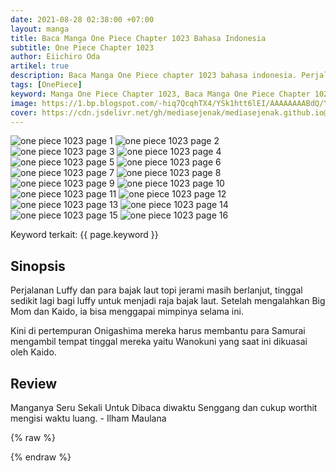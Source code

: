 ```yaml
---
date: 2021-08-28 02:38:00 +07:00
layout: manga
title: Baca Manga One Piece Chapter 1023 Bahasa Indonesia
subtitle: One Piece Chapter 1023
author: Eiichiro Oda
artikel: true
description: Baca Manga One Piece chapter 1023 bahasa indonesia. Perjalanan Luffy dan para bajak laut topi jerami tinggal sedikit lagi, bagi luffy untuk menjadi raja bajak laut setelah mengalahkan Kaido dan Bigmom.
tags: [OnePiece]
keyword: Manga One Piece Chapter 1023, Baca Manga One Piece Chapter 1023 Bahasa Indonesia, Manga One Piece Chapter 1023 sub indo.
image: https://1.bp.blogspot.com/-hiq7QcqhTX4/YSk1htt6lEI/AAAAAAAABdQ/Yn7nl92cymQHJXI_BkCNY2QIaaLUTQuDwCLcBGAsYHQ/s0/6.kiryuu.id.jpg
cover: https://cdn.jsdelivr.net/gh/mediasejenak/mediasejenak.github.io@main/images/20210828_021457_0000.jpg
---
```

<img alt="one piece 1023 page 1" loading="lazy" data-original-height="1413" data-original-width="893" src="https://1.bp.blogspot.com/-oKDH0xg7hU8/YSk1d_X0AhI/AAAAAAAABcU/ydi2M4wwLpM6Duz9rHrlYMQmrZb5UPLMACLcBGAsYHQ/s0/0.kiryuu.id.jpg"/>
<img alt="one piece 1023 page 2" loading="lazy" data-original-height="1300" data-original-width="887" src="https://1.bp.blogspot.com/-hODmlBPCq3M/YSk1d8v1Z2I/AAAAAAAABcc/Mid4tFOLmO80GGhx68FQRFIXJesmnvrgwCLcBGAsYHQ/s0/1.kiryuu.id.jpg"/>
<img alt="one piece 1023 page 3" loading="lazy" data-original-height="1300" data-original-width="900" src="https://1.bp.blogspot.com/-mchQO-L5FTk/YSk1gphQ5nI/AAAAAAAABc8/JqGjvnzSI0EYGSEIOEy5VvmI7OZE_uEJgCLcBGAsYHQ/s0/2.kiryuu.id.jpg"/>
<img alt="one piece 1023 page 4" loading="lazy" data-original-height="1300" data-original-width="900" src="https://1.bp.blogspot.com/-mXEHpjRVnrI/YSk1ghgrARI/AAAAAAAABdE/Z0DasWSJtG8dVdh3wsE-ZyYfIgnbpcIDQCLcBGAsYHQ/s0/3.kiryuu.id.jpg"/>
<img alt="one piece 1023 page 5" loading="lazy" data-original-height="1300" data-original-width="900" src="https://1.bp.blogspot.com/-Jl9C_aogY2k/YSk1hbaGtCI/AAAAAAAABdI/GqZAvu01d_8jPcwXXdUssAZ0XqnrOShzgCLcBGAsYHQ/s0/4.kiryuu.id.jpg"/>
<img alt="one piece 1023 page 6" loading="lazy" data-original-height="1300" data-original-width="891" src="https://1.bp.blogspot.com/-5ug13pCSmy0/YSk1hqfrTvI/AAAAAAAABdM/JizQw33LHukMpsc-yus4gQuqp4lV_lNNwCLcBGAsYHQ/s0/5.kiryuu.id.jpg"/>
<img alt="one piece 1023 page 7" loading="lazy" data-original-height="1300" data-original-width="900" src="https://1.bp.blogspot.com/-hiq7QcqhTX4/YSk1htt6lEI/AAAAAAAABdQ/Yn7nl92cymQHJXI_BkCNY2QIaaLUTQuDwCLcBGAsYHQ/s0/6.kiryuu.id.jpg"/>
<img alt="one piece 1023 page 8" loading="lazy" data-original-height="1300" data-original-width="898" src="https://1.bp.blogspot.com/-AkA5lU9QwP0/YSk1iM66JkI/AAAAAAAABdU/8GPs6DCIbHojTo5jlrY3w3ARbQTE7dGXwCLcBGAsYHQ/s0/7.kiryuu.id.jpg"/>
<img alt="one piece 1023 page 9" loading="lazy" data-original-height="1300" data-original-width="892" src="https://1.bp.blogspot.com/-G30KOOY79mw/YSk1iYXZNFI/AAAAAAAABdc/y6PhU7t9MDoUKnPoMzO1K7BZLjA_pg8VwCLcBGAsYHQ/s0/8.kiryuu.id.jpg"/>
<img alt="one piece 1023 page 10" loading="lazy" data-original-height="1300" data-original-width="900" src="https://1.bp.blogspot.com/-xf9Jy9EGsEo/YSk1iXCVbdI/AAAAAAAABdY/xMuGsRcZtowqqPCPZr9aXC2ZTP6vhYh1wCLcBGAsYHQ/s0/9.kiryuu.id.jpg"/>
<img alt="one piece 1023 page 11" loading="lazy" data-original-height="1300" data-original-width="900" src="https://1.bp.blogspot.com/-WA9H3W9Tb6c/YSk1d971VXI/AAAAAAAABcY/Cz_dALCLNWEUebKyrizPJV2I_0w7UpLPQCLcBGAsYHQ/s0/10.kiryuu.id.jpg"/>
<img alt="one piece 1023 page 12" loading="lazy" data-original-height="1300" data-original-width="894" src="https://1.bp.blogspot.com/-q9aA0veeu1A/YSk1e639KyI/AAAAAAAABcg/IUGKVreSYFkW1bi2ca-6pkTqCtSUxHbSgCLcBGAsYHQ/s0/11.kiryuu.id.jpg"/>
<img alt="one piece 1023 page 13" loading="lazy" data-original-height="1300" data-original-width="896" src="https://1.bp.blogspot.com/--WO4ZTGi4Po/YSk1fJ9MHCI/AAAAAAAABcw/qcgRmCwDiPECZ-mgoekpNG9sNQ8bmz4BACLcBGAsYHQ/s0/12.kiryuu.id.jpg"/>
<img alt="one piece 1023 page 14" loading="lazy" data-original-height="1300" data-original-width="897" src="https://1.bp.blogspot.com/-NRzpcc9tZRI/YSk1fREp51I/AAAAAAAABcs/TjbJVsuUSTQVDV0dSXvCwfIcGR3GHMHegCLcBGAsYHQ/s0/13.kiryuu.id.jpg"/>
<img alt="one piece 1023 page 15" loading="lazy" data-original-height="1300" data-original-width="894" src="https://1.bp.blogspot.com/-bFv8sC4E8A4/YSk1f0FbCpI/AAAAAAAABc0/nDT_Fmj755kObr7-lSoDhh9UeYBHcVypACLcBGAsYHQ/s0/14.kiryuu.id.jpg"/>
<img alt="one piece 1023 page 16" loading="lazy" data-original-height="1385" data-original-width="1775" src="https://1.bp.blogspot.com/-LRk4UEJIDlQ/YSk1gqhsQII/AAAAAAAABdA/755k09NnRoccTdiKQq5QlV9QWVbYJ0eWgCLcBGAsYHQ/s0/15.kiryuu.id.jpg"/>
															
Keyword terkait: {{ page.keyword }}

## Sinopsis

Perjalanan Luffy dan para bajak laut topi jerami masih berlanjut, tinggal sedikit lagi bagi luffy untuk menjadi raja bajak laut. Setelah mengalahkan Big Mom dan Kaido, ia bisa menggapai mimpinya selama ini.

Kini di pertempuran Onigashima mereka harus membantu para Samurai mengambil tempat tinggal mereka yaitu Wanokuni yang saat ini dikuasai oleh Kaido.

## Review
Manganya Seru Sekali Untuk Dibaca diwaktu Senggang dan cukup worthit mengisi waktu luang. - Ilham Maulana

{% raw %}
<script type="application/ld+json">
{
   "@context":"https://schema.org",
   "@type":"ComicSeries",
   "url":"https://www.mediasejenak.xyz/manga/manga-one-piece-chapter-1023-sub-indo",
   "name":"Baca Manga One Piece Chapter 1023 Bahasa Indonesia",
   "image":"https://1.bp.blogspot.com/-hiq7QcqhTX4/YSk1htt6lEI/AAAAAAAABdQ/Yn7nl92cymQHJXI_BkCNY2QIaaLUTQuDwCLcBGAsYHQ/s0/6.kiryuu.id.jpg",
   "description":"Baca Manga One Piece chapter 1023 bahasa indonesia. Perjalanan Luffy dan para bajak laut topi jerami tinggal sedikit lagi, bagi luffy untuk menjadi raja bajak laut setelah mengalahkan Kaido dan Bigmom.",
   "aggregateRating": {
    "@type": "AggregateRating",
    "ratingCount": 253649,
    "bestRating": 10,
    "worstRating": 1,
    "ratingValue": 9.1 
    }
  }
}
</script>
{% endraw %}
